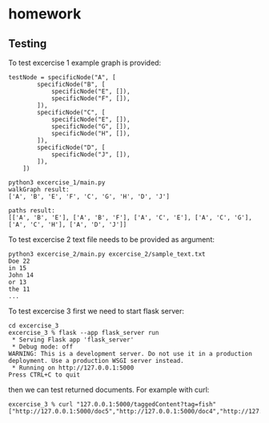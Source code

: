 # homework

## Testing

To test excercise 1 example graph is provided:
```
testNode = specificNode("A", [
        specificNode("B", [
            specificNode("E", []),
            specificNode("F", []),
        ]),
        specificNode("C", [
            specificNode("E", []),
            specificNode("G", []),
            specificNode("H", []),
        ]),
        specificNode("D", [
            specificNode("J", []),
        ]),
    ])
```

```
python3 excercise_1/main.py
walkGraph result:
['A', 'B', 'E', 'F', 'C', 'G', 'H', 'D', 'J']

paths result:
[['A', 'B', 'E'], ['A', 'B', 'F'], ['A', 'C', 'E'], ['A', 'C', 'G'], ['A', 'C', 'H'], ['A', 'D', 'J']]
```

To test excercise 2 text file needs to be provided as argument:
```
python3 excercise_2/main.py excercise_2/sample_text.txt
Doe 22
in 15
John 14
or 13
the 11
...
```

To test excercise 3 first we need to start flask server:
```
cd excercise_3
excercise_3 % flask --app flask_server run
 * Serving Flask app 'flask_server'
 * Debug mode: off
WARNING: This is a development server. Do not use it in a production deployment. Use a production WSGI server instead.
 * Running on http://127.0.0.1:5000
Press CTRL+C to quit
```

then we can test returned documents. For example with curl:
```
excercise_3 % curl "127.0.0.1:5000/taggedContent?tag=fish"   
["http://127.0.0.1:5000/doc5","http://127.0.0.1:5000/doc4","http://127.0.0.1:5000/doc1","http://127.0.0.1:5000/doc3"]
```

